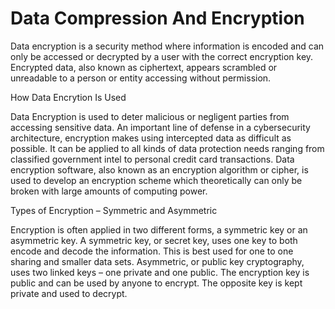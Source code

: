 # Data Compression And Encryption

Data encryption is a security method where information is encoded and can only be accessed or decrypted by a user with the correct encryption key. Encrypted data, also known as ciphertext, appears scrambled or unreadable to a person or entity accessing without permission.


How Data Encrytion Is Used 


Data Encryption is used to deter malicious or negligent parties from accessing sensitive data. An important line of defense in a cybersecurity architecture, encryption makes using intercepted data as difficult as possible. It can be applied to all kinds of data protection needs ranging from classified government intel to personal credit card transactions. Data encryption software, also known as an encryption algorithm or cipher, is used to develop an encryption scheme which theoretically can only be broken with large amounts of computing power.


Types of Encryption – Symmetric and Asymmetric

Encryption is often applied in two different forms, a symmetric key or an asymmetric key. A symmetric key, or secret key, uses one key to both encode and decode the information. This is best used for one to one sharing and smaller data sets. Asymmetric, or public key cryptography, uses two linked keys – one private and one public. The encryption key is public and can be used by anyone to encrypt. The opposite key is kept private and used to decrypt.
